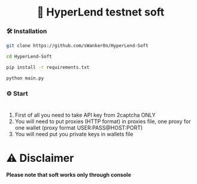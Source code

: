 <div align="center">
   <h1>🤖 HyperLend testnet soft </h1>
</div>


### 🛠️ Installation

```sh
git clone https://github.com/sWanker0n/HyperLend-Soft

cd HyperLend-Soft

pip install -r requirements.txt

python main.py

```

### ⚙️ Start

#
1. First of all you need to take API key from 2captcha ONLY
2. You will need to put proxies (HTTP format) in proxies file, one proxy for one wallet (proxy format USER:PASS@HOST:PORT)
3. You will need put you private keys in wallets file
#

# ⚠️ Disclaimer
**Please note that soft works only through console**
